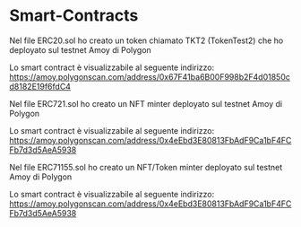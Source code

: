 # Smart-Contracts
Nel file ERC20.sol ho creato un token chiamato TKT2 (TokenTest2) che ho deployato sul testnet Amoy di Polygon

Lo smart contract è visualizzabile al seguente indirizzo: https://amoy.polygonscan.com/address/0x67F41ba6B00F998b2F4d01850cd8182E19f6fdC4

Nel file ERC721.sol ho creato un NFT minter deployato sul testnet Amoy di Polygon

Lo smart contract è visualizzabile al seguente indirizzo: https://amoy.polygonscan.com/address/0x4eEbd3E80813FbAdF9Ca1bF4FCFb7d3d5AeA5938

Nel file ERC71155.sol ho creato un NFT/Token minter deployato sul testnet Amoy di Polygon

Lo smart contract è visualizzabile al seguente indirizzo: https://amoy.polygonscan.com/address/0x4eEbd3E80813FbAdF9Ca1bF4FCFb7d3d5AeA5938
